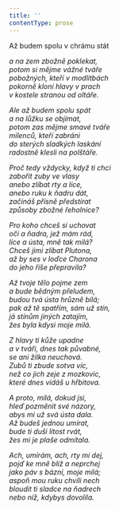 ```yaml
---
title: ''
contentType: prose
---
```


Až budem spolu v chrámu stát

_a na zem zbožně poklekat,  
potom si mějme vážné tváře  
pobožných, kteří v modlitbách  
pokorně kloní hlavy v prach  
v kostele stranou od oltáře._

_Ale až budem spolu spát  
a na lůžku se objímat,  
potom zas mějme smavé tváře  
milenců, kteří zabráni  
do sterých sladkých laskání  
radostně klesli na polštáře._

_Proč tedy vždycky, když ti chci  
zabořit zuby ve vlasy  
anebo zlíbat rty a líce,  
anebo ruku k ňadru dát,  
začínáš přísně předstírat  
způsoby zbožné řeholnice?_

_Pro koho chceš si uchovat  
oči a ňadra, jež mám rád,  
líce a ústa, mně tak milá?  
Chceš jimi zlíbat Plutona,  
až by ses v loďce Charona  
do jeho říše přepravila?_

_Až tvoje tělo pojme zem  
a bude bědným přeludem,  
budou tvá ústa hrůzně bílá;  
pak až tě spatřím, sám už stín,  
já stínům jiných zatajím,  
žes byla kdysi moje milá._

_Z hlavy ti kůže upadne  
a v tváři, dnes tak půvabné,  
se ani žilka neuchová.  
Zubů ti zbude sotva víc,  
než co jich zeje z mozkovic,  
které dnes vídáš u hřbitova._

_A proto, milá, dokud jsi,  
hleď pozměnit své názory,  
abys mi už svá ústa dala.  
Až budeš jednou umírat,  
bude ti duši lítost rvát,  
žes mi je plaše odmítala._

_Ach, umírám, ach, rty mi dej,  
pojď ke mně blíž a neprchej  
jako páv s bázní, moje milá;  
aspoň mou ruku chvíli nech  
bloudit ti sladce na ňadrech  
nebo níž, kdybys dovolila._
